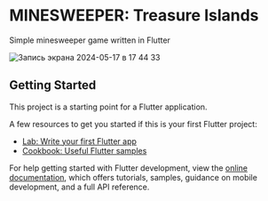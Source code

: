# MINESWEEPER: Treasure Islands

Simple minesweeper game written in Flutter

![Запись экрана 2024-05-17 в 17 44 33](https://github.com/roketstorm/minesweeper_islands/assets/18070124/adb3f3f2-3aa8-4d58-87e3-a434cc70f6bd)

## Getting Started

This project is a starting point for a Flutter application.

A few resources to get you started if this is your first Flutter project:

- [Lab: Write your first Flutter app](https://docs.flutter.dev/get-started/codelab)
- [Cookbook: Useful Flutter samples](https://docs.flutter.dev/cookbook)

For help getting started with Flutter development, view the
[online documentation](https://docs.flutter.dev/), which offers tutorials,
samples, guidance on mobile development, and a full API reference.
